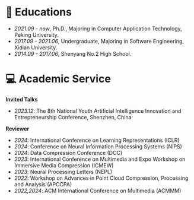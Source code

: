 
# 📖 Educations
- *2021.09 - now*, Ph.D., Majoring in Computer Application Technology, Peking University.
- *2017.09 - 2021.06*, Undergraduate, Majoring in Software Engineering, Xidian University.
- *2014.09 - 2017.06*, Shenyang No.2 High School.

# 💻 Academic Service

**Invited Talks**
- *2023.12*: The 8th National Youth Artificial Intelligence Innovation and Entrepreneurship Conference, Shenzhen, China

**Reviewer**
- *2024*: International Conference on Learning Representations (ICLR)
- *2024*: Conference on Neural Information Processing Systems (NIPS)
- *2024*: Data Compression Conference (DCC)
- *2023*: International Conference on Multimedia and Expo Workshop on Immersive Media Compression (ICMEW)
- *2023*: Neural Processing Letters (NEPL)
- *2022*: Workshop on Advances in Point Cloud Compression, Processing and Analysis (APCCPA)
- *2022,2024*: ACM International Conference on Multimedia (ACMMM)
